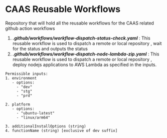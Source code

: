 # CAAS Reusable Workflows
Repository that will hold all the reusable workflows for the CAAS related github action workflows

1. ***.github/workflows/workflow-dispatch-status-check.yaml*** : This reusable workflow is used to dispatch a remote or local repository , wait for the status and outputs the status
2. ***.github/workflows/workflow-dispatch-node-lambda-zip.yaml*** : This reusable workflow is used to dispatch a remote or local repository , deploy nodejs applications to AWS Lambda as specified in the inputs.
```
Permissible inputs:
1. environment
   - options:
     - "dev"
     - "stg"
     - "prd"
     
2. platform
   - options:
     - "ubuntu-latest"
     - "linux/arm64"
 
3. additionalInstallOptions (string)
4. functionName (string) [exclusive of dev suffix]
```
